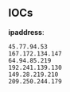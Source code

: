 
## IOCs

__ipaddress__:

```text
45.77.94.53
167.172.134.147
64.94.85.219
192.241.139.130
149.28.219.210
209.250.244.179
```